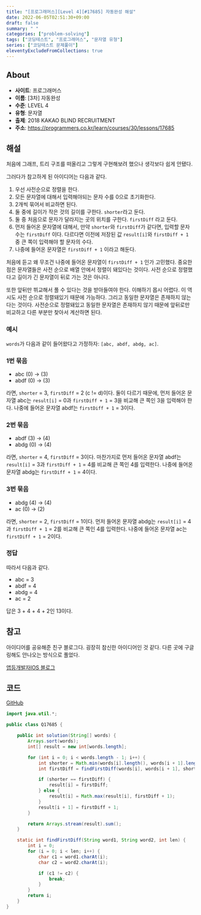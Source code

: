 ```yaml
---
title: "[프로그래머스][Level 4][#17685] 자동완성 해설"
date: 2022-06-05T02:51:30+09:00
draft: false
summary: " "
categories: ["problem-solving"]
tags: ["코딩테스트", "프로그래머스", "문자열 유형"]
series: ["코딩테스트 문제풀이"]
eleventyExcludeFromCollections: true
---
```


## About

- **사이트**: 프로그래머스
- **이름**: \[3차\] 자동완성
- **수준**: LEVEL 4
- **유형**: 문자열
- **출제**: 2018 KAKAO BLIND RECRUITMENT
- **주소**: https://programmers.co.kr/learn/courses/30/lessons/17685

## 해설

처음에 그래프, 트리 구조를 떠올리고 그렇게 구현해보려 했으나 생각보다 쉽게 안됐다.

그러다가 참고하게 된 아이디어는 다음과 같다.

1. 우선 사전순으로 정렬을 한다.
2. 모든 문자열에 대해서 입력해야되는 문자 수를 0으로 초기화한다.
3. 2개씩 묶어서 비교하면 된다.
4. 둘 중에 길이가 작은 것의 길이를 구한다. `shorter`라고 둔다.
5. 둘 중 처음으로 문자가 달라지는 곳의 위치를 구한다. `firstDiff` 라고 둔다.
6. 먼저 들어온 문자열에 대해서, 만약 `shorter`와 `firstDiff`가 같다면, 입력할 문자 수는 `firstDiff` 이다. 다르다면 이전에 저장된 값 `result[i]`와 `firstDiff + 1` 중 큰 쪽이 입력해야 할 문자의 수다.
7. 나중에 들어온 문자열은 `firstDiff + 1` 이라고 해둔다.

처음에 듣고 왜 무조건 나중에 들어온 문자열이 `firstDiff + 1` 인가 고민했다. 중요한 점은 문자열들은 사전 순으로 배열 안에서 정렬이 돼있다는 것이다. 사전 순으로 정렬했다고 길이가 긴 문자열이 뒤로 가는 것은 아니다.

또한 앞뒤만 뷔교해서 풀 수 있다는 것을 받아들여야 한다. 이해하기 몹시 어렵다. 이 역시도 사전 순으로 정렬돼있기 때문에 가능하다. 그리고 동일한 문자열은 존재하지 않는다는 것이다. 사전순으로 정렬돼있고 동일한 문자열은 존재하지 않기 때문에 앞뒤로만 비교하고 다른 부분만 찾아서 계산하면 된다.

### 예시

`words`가 다음과 같이 들어왔다고 가정하자: `[abc, abdf, abdg, ac]`.

### 1번 묶음

- abc (0) -> (3)
- abdf (0) -> (3)

라면, `shorter` = 3, `firstDiff` = 2 (c != d)이다. 둘이 다르기 때문에, 먼저 들어온 문자열 abc는 `result[i]` = 0과 `firstDiff + 1` = 3을 비교해 큰 쪽인 3을 입력해야 한다. 나중에 들어온 문자열 abdf는 `firstDiff + 1` = 3이다.

### 2번 묶음

- abdf (3) -> (4)
- abdg (0) -> (4)

라면, `shorter` = 4, `firstDiff` = 3이다. 마찬가지로 먼저 들어온 문자열 abdf는 `result[i]` = 3과 `firstDiff + 1` = 4를 비교해 큰 쪽인 4를 입력한다. 나중에 들어온 문자열 abdg는 `firstDiff + 1` = 4이다.

### 3번 묶음

- abdg (4) -> (4)
- ac (0) -> (2)

라면, `shorter` = 2, `firstDiff` = 1이다. 먼저 들어온 문자열 abdg는 `result[i]` = 4과 `firstDiff + 1` = 2를 비교해 큰 쪽인 4를 입력한다. 나중에 들어온 문자열 ac는 `firstDiff + 1` = 2이다.

### 정답

따라서 다음과 같다.

- abc = 3
- abdf = 4
- abdg = 4
- ac = 2

답은 3 + 4 + 4 + 2인 13이다.

## 참고

아이디어를 공유해준 친구 블로그다. 굉장히 참신한 아이디어인 것 같다. 다른 곳에 구글링해도 안나오는 방식으로 풀었다.

[앱등개발자IOS 블로그](https://appdung-ioss.tistory.com/)

## 코드

[GitHub](https://github.com/litsynp/ps-java/blob/main/app/src/main/java/psjava/programmers/challenges/level4/Q17685.java)

```java
import java.util.*;

public class Q17685 {

    public int solution(String[] words) {
        Arrays.sort(words);
        int[] result = new int[words.length];

        for (int i = 0; i < words.length - 1; i++) {
            int shorter = Math.min(words[i].length(), words[i + 1].length());
            int firstDiff = findFirstDiff(words[i], words[i + 1], shorter);

            if (shorter == firstDiff) {
                result[i] = firstDiff;
            } else {
                result[i] = Math.max(result[i], firstDiff + 1);
            }
            result[i + 1] = firstDiff + 1;
        }

        return Arrays.stream(result).sum();
    }

    static int findFirstDiff(String word1, String word2, int len) {
        int i = 0;
        for (i = 0; i < len; i++) {
            char c1 = word1.charAt(i);
            char c2 = word2.charAt(i);

            if (c1 != c2) {
                break;
            }
        }
        return i;
    }
}
```

